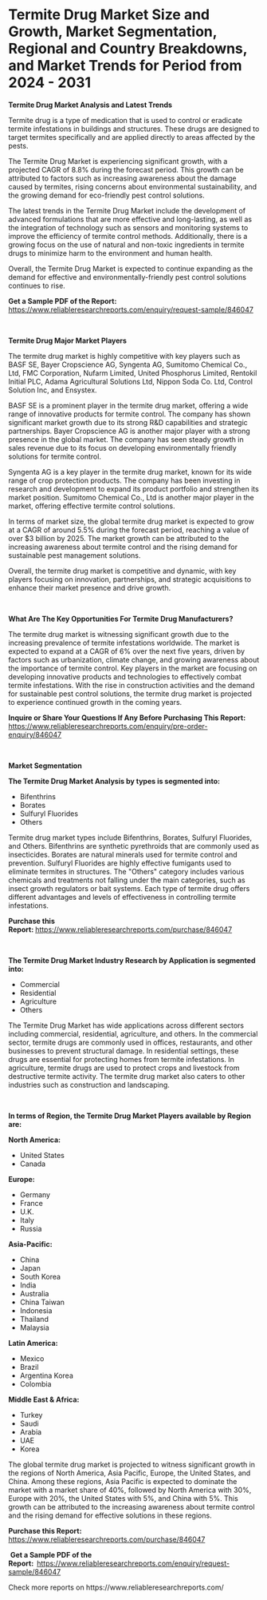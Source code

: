 <p><h1>Termite Drug Market Size and Growth, Market Segmentation, Regional and Country Breakdowns, and Market Trends for Period from 2024 -  2031</h1></p><p><strong>Termite Drug Market Analysis and Latest Trends</strong></p>
<p><p>Termite drug is a type of medication that is used to control or eradicate termite infestations in buildings and structures. These drugs are designed to target termites specifically and are applied directly to areas affected by the pests.</p><p>The Termite Drug Market is experiencing significant growth, with a projected CAGR of 8.8% during the forecast period. This growth can be attributed to factors such as increasing awareness about the damage caused by termites, rising concerns about environmental sustainability, and the growing demand for eco-friendly pest control solutions.</p><p>The latest trends in the Termite Drug Market include the development of advanced formulations that are more effective and long-lasting, as well as the integration of technology such as sensors and monitoring systems to improve the efficiency of termite control methods. Additionally, there is a growing focus on the use of natural and non-toxic ingredients in termite drugs to minimize harm to the environment and human health.</p><p>Overall, the Termite Drug Market is expected to continue expanding as the demand for effective and environmentally-friendly pest control solutions continues to rise.</p></p>
<p><strong>Get a Sample PDF of the Report:&nbsp;</strong> <a href="https://www.reliableresearchreports.com/enquiry/request-sample/846047">https://www.reliableresearchreports.com/enquiry/request-sample/846047</a></p>
<p>&nbsp;</p>
<p><strong>Termite Drug Major Market Players</strong></p>
<p><p>The termite drug market is highly competitive with key players such as BASF SE, Bayer Cropscience AG, Syngenta AG, Sumitomo Chemical Co., Ltd, FMC Corporation, Nufarm Limited, United Phosphorus Limited, Rentokil Initial PLC, Adama Agricultural Solutions Ltd, Nippon Soda Co. Ltd, Control Solution Inc, and Ensystex. </p><p>BASF SE is a prominent player in the termite drug market, offering a wide range of innovative products for termite control. The company has shown significant market growth due to its strong R&D capabilities and strategic partnerships. Bayer Cropscience AG is another major player with a strong presence in the global market. The company has seen steady growth in sales revenue due to its focus on developing environmentally friendly solutions for termite control.</p><p>Syngenta AG is a key player in the termite drug market, known for its wide range of crop protection products. The company has been investing in research and development to expand its product portfolio and strengthen its market position. Sumitomo Chemical Co., Ltd is another major player in the market, offering effective termite control solutions.</p><p>In terms of market size, the global termite drug market is expected to grow at a CAGR of around 5.5% during the forecast period, reaching a value of over $3 billion by 2025. The market growth can be attributed to the increasing awareness about termite control and the rising demand for sustainable pest management solutions. </p><p>Overall, the termite drug market is competitive and dynamic, with key players focusing on innovation, partnerships, and strategic acquisitions to enhance their market presence and drive growth.</p></p>
<p>&nbsp;</p>
<p><strong>What Are The Key Opportunities For Termite Drug Manufacturers?</strong></p>
<p><p>The termite drug market is witnessing significant growth due to the increasing prevalence of termite infestations worldwide. The market is expected to expand at a CAGR of 6% over the next five years, driven by factors such as urbanization, climate change, and growing awareness about the importance of termite control. Key players in the market are focusing on developing innovative products and technologies to effectively combat termite infestations. With the rise in construction activities and the demand for sustainable pest control solutions, the termite drug market is projected to experience continued growth in the coming years.</p></p>
<p><strong>Inquire or Share Your Questions If Any Before Purchasing This Report:</strong> <a href="https://www.reliableresearchreports.com/enquiry/pre-order-enquiry/846047">https://www.reliableresearchreports.com/enquiry/pre-order-enquiry/846047</a></p>
<p>&nbsp;</p>
<p><strong>Market Segmentation</strong></p>
<p><strong>The Termite Drug Market Analysis by types is segmented into:</strong></p>
<p><ul><li>Bifenthrins</li><li>Borates</li><li>Sulfuryl Fluorides</li><li>Others</li></ul></p>
<p><p>Termite drug market types include Bifenthrins, Borates, Sulfuryl Fluorides, and Others. Bifenthrins are synthetic pyrethroids that are commonly used as insecticides. Borates are natural minerals used for termite control and prevention. Sulfuryl Fluorides are highly effective fumigants used to eliminate termites in structures. The "Others" category includes various chemicals and treatments not falling under the main categories, such as insect growth regulators or bait systems. Each type of termite drug offers different advantages and levels of effectiveness in controlling termite infestations.</p></p>
<p><strong>Purchase this Report:&nbsp;</strong><a href="https://www.reliableresearchreports.com/purchase/846047">https://www.reliableresearchreports.com/purchase/846047</a></p>
<p>&nbsp;</p>
<p><strong>The Termite Drug Market Industry Research by Application is segmented into:</strong></p>
<p><ul><li>Commercial</li><li>Residential</li><li>Agriculture</li><li>Others</li></ul></p>
<p><p>The Termite Drug Market has wide applications across different sectors including commercial, residential, agriculture, and others. In the commercial sector, termite drugs are commonly used in offices, restaurants, and other businesses to prevent structural damage. In residential settings, these drugs are essential for protecting homes from termite infestations. In agriculture, termite drugs are used to protect crops and livestock from destructive termite activity. The termite drug market also caters to other industries such as construction and landscaping.</p></p>
<p>&nbsp;</p>
<p><strong>In terms of Region, the Termite Drug Market Players available by Region are:</strong></p>
<p>
    <p> <strong> North America: </strong>
        <ul>
            <li>United States</li>
            <li>Canada</li>
        </ul>
        </p> 
    <p> <strong> Europe: </strong>
        <ul>
            <li>Germany</li>
            <li>France</li>
            <li>U.K.</li>
            <li>Italy</li>
            <li>Russia</li>
        </ul>
        </p> 
    <p> <strong> Asia-Pacific: </strong>
        <ul>
            <li>China</li>
            <li>Japan</li>
            <li>South Korea</li>
            <li>India</li>
            <li>Australia</li>
            <li>China Taiwan</li>
            <li>Indonesia</li>
            <li>Thailand</li>
            <li>Malaysia</li>
        </ul>
        </p> 
    <p> <strong> Latin America: </strong>
        <ul>
            <li>Mexico</li>
            <li>Brazil</li>
            <li>Argentina Korea</li>
            <li>Colombia</li>
        </ul>
        </p> 
    <p> <strong> Middle East & Africa: </strong>
        <ul>
            <li>Turkey</li>
            <li>Saudi</li>
            <li>Arabia</li>
            <li>UAE</li>
            <li>Korea</li>
        </ul>
    </p>
    </p>
<p><p>The global termite drug market is projected to witness significant growth in the regions of North America, Asia Pacific, Europe, the United States, and China. Among these regions, Asia Pacific is expected to dominate the market with a market share of 40%, followed by North America with 30%, Europe with 20%, the United States with 5%, and China with 5%. This growth can be attributed to the increasing awareness about termite control and the rising demand for effective solutions in these regions.</p></p>
<p><strong>Purchase this Report: </strong><a href="https://www.reliableresearchreports.com/purchase/846047">https://www.reliableresearchreports.com/purchase/846047</a></p>
<p>&nbsp;<strong>Get a Sample PDF of the Report:&nbsp;&nbsp;</strong><a href="https://www.reliableresearchreports.com/enquiry/request-sample/846047">https://www.reliableresearchreports.com/enquiry/request-sample/846047</a></p>
<p><strong></strong></p>
<p>Check more reports on https://www.reliableresearchreports.com/</p>